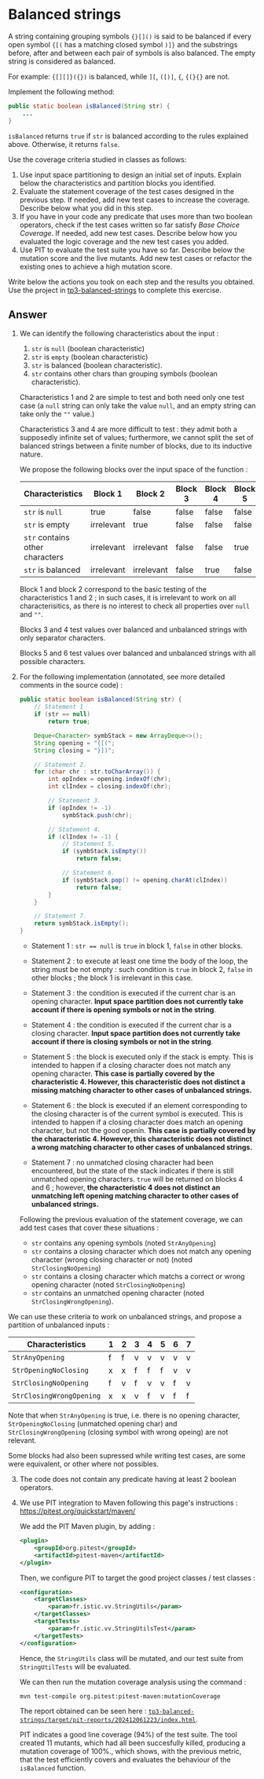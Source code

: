 # Balanced strings

A string containing grouping symbols `{}[]()` is said to be balanced if every open symbol `{[(` has a matching closed symbol `)]}` and the substrings before, after and between each pair of symbols is also balanced. The empty string is considered as balanced.

For example: `{[][]}({})` is balanced, while `][`, `([)]`, `{`, `{(}{}` are not.

Implement the following method:

```java
public static boolean isBalanced(String str) {
    ...
}
```

`isBalanced` returns `true` if `str` is balanced according to the rules explained above. Otherwise, it returns `false`.

Use the coverage criteria studied in classes as follows:

1. Use input space partitioning to design an initial set of inputs. Explain below the characteristics and partition blocks you identified.
2. Evaluate the statement coverage of the test cases designed in the previous step. If needed, add new test cases to increase the coverage. Describe below what you did in this step.
3. If you have in your code any predicate that uses more than two boolean operators, check if the test cases written so far satisfy *Base Choice Coverage*. If needed, add new test cases. Describe below how you evaluated the logic coverage and the new test cases you added.
4. Use PIT to evaluate the test suite you have so far. Describe below the mutation score and the live mutants. Add new test cases or refactor the existing ones to achieve a high mutation score.

Write below the actions you took on each step and the results you obtained.
Use the project in [tp3-balanced-strings](../code/tp3-balanced-strings) to complete this exercise.

## Answer

1. We can identify the following characteristics about the input :

    1. `str` is `null` (boolean characteristic)
    2. `str` is `empty`  (boolean characteristic)
    3. `str` is balanced (boolean characteristic).
    4. `str` contains other chars than grouping symbols (boolean characteristic).

    Characteristics 1 and 2 are simple to test and both need only one test case
    (a `null` string can only take the value `null`, and an empty string can take only the `""` value.)

    Characteristics 3 and 4 are more difficult to test : they admit both a supposedly infinite set
    of values; furthermore, we cannot split the set of balanced strings between a finite number
    of blocks, due to its inductive nature.

    We propose the following blocks over the input space of the function :

    | Characteristics                 | Block 1    | Block 2    | Block 3 | Block 4 | Block 5 | Block 6 |
    |---------------------------------|------------|------------|---------|---------|---------|---------|
    | `str` is `null`                 | true       | false      | false   | false   | false   | false   |
    | `str` is empty                  | irrelevant | true       | false   | false   | false   | false   |
    | `str` contains other characters | irrelevant | irrelevant | false   | false   | true    | true    |
    | `str` is balanced               | irrelevant | irrelevant | false   | true    | false   | true    |

    Block 1 and block 2 correspond to the basic testing of the characteristics 1 and 2 ; in such
    cases, it is irrelevant to work on all characterisitics, as there is no interest to check all 
    properties over `null` and `""`.

    Blocks 3 and 4 test values over balanced and unbalanced strings with only separator characters.

    Blocks 5 and 6 test values over balanced and unbalanced strings with all possible characters.

2. For the following implementation (annotated, see more detailed comments in the source code) :

    ```java
    public static boolean isBalanced(String str) {
        // Statement 1
        if (str == null)
            return true;

        Deque<Character> symbStack = new ArrayDeque<>();
        String opening = "{[(";
        String closing = "}])";

        // Statement 2.
        for (char chr : str.toCharArray()) {
            int opIndex = opening.indexOf(chr);
            int clIndex = closing.indexOf(chr);

            // Statement 3.
            if (opIndex != -1)
                symbStack.push(chr);

            // Statement 4.
            if (clIndex != -1) {
                // Statement 5.
                if (symbStack.isEmpty())
                    return false;

                // Statement 6.
                if (symbStack.pop() != opening.charAt(clIndex))
                    return false;
            }
        }

        // Statement 7.
        return symbStack.isEmpty();
    }
    ```

    - Statement 1 : `str == null` is `true` in block 1, `false` in other blocks.

    - Statement 2 : to execute at least one time the body of the loop, the string
    must be not empty : such condition is `true` in block 2, `false` in other 
    blocks ; the block 1 is irrelevant in this case.

    - Statement 3 : the condition is executed if the current char is an opening
    character. **Input space partition does not currently take account if
    there is opening symbols or not in the string**.
    
    - Statement 4 : the condition is executed if the current char is a closing
    character. **Input space partition does not currently take account if
    there is closing symbols or not in the string**.

    - Statement 5 : the block is executed only if the stack is empty. This is
    intended to happen if a closing character does not match any opening character.
    **This case is partially covered by the characteristic 4. However, this
    characteristic does not distinct a missing matching character to other cases
    of unbalanced strings.**

    - Statement 6 : the block is executed if an element corresponding to the 
    closing character is of the current symbol is executed. This is
    intended to happen if a closing character does match an opening character,
    but not the good openin.
    **This case is partially covered by the characteristic 4. However, this
    characteristic does not distinct a wrong matching character to other cases
    of unbalanced strings.**

    - Statement 7 : no unmatched closing character had been encountered, but
    the state of the stack indicates if there is still unmatched opening characters.
    `true` will be returned on blocks 4 and 6 ; however, **the characteristic 4 
    does not distinct an unmatching left opening matching character to other cases
    of unbalanced strings.**

    Following the previous evaluation of the statement coverage, we can add test cases that
    cover these situations :

    - `str` contains any opening symbols (noted `StrAnyOpening`)
    - `str` contains a closing character which does not match any opening character 
    (wrong closing character or not) (noted `StrClosingNoOpening`)
    - `str` contains a closing character which matchs a correct or wrong opening
    character (noted `StrClosingNoOpening`)
    - `str` contains an unmatched opening character (noted `StrClosingWrongOpening`).

We can use these criteria to work on unbalanced strings, and propose
a partition of unbalanced inputs :

| Characteristics          | 1 | 2 | 3 | 4 | 5 | 6 | 7 |
|--------------------------|---|---|---|---|---|---|---|
| `StrAnyOpening`          | f | f | v | v | v | v | v |
| `StrOpeningNoClosing`    | x | x | f | f | f | v | v |
| `StrClosingNoOpening`    | f | v | f | v | v | f | v |
| `StrClosingWrongOpening` | x | x | v | f | v | f | f |

Note that when `StrAnyOpening` is true, i.e. there is no opening character,
`StrOpeningNoClosing` (unmatched opening char) and `StrClosingWrongOpening`
(closing symbol with wrong opeing) are not relevant.

Some blocks had also been supressed while writing test cases, are some were
equivalent, or other where not possibles.

3. The code does not contain any predicate having at least 2 boolean
operators.

4. We use PIT integration to Maven following this page's instructions :
https://pitest.org/quickstart/maven/

    We add the PIT Maven plugin, by adding :

    ```xml
    <plugin>
        <groupId>org.pitest</groupId>
        <artifactId>pitest-maven</artifactId>
    </plugin>
    ```

    Then, we configure PIT to target the good project classes / test classes :

    ```xml
    <configuration>
        <targetClasses>
            <param>fr.istic.vv.StringUtils</param>
        </targetClasses>
        <targetTests>
            <param>fr.istic.vv.StringUtilsTest</param>
        </targetTests>
    </configuration>
    ```

    Hence, the `StringUtils` class will be mutated, and our test suite from
    `StringUtilTests` will be evaluated.

    We can then run the mutation coverage analysis using the command :

    ```bash
    mvn test-compile org.pitest:pitest-maven:mutationCoverage
    ```

    The report obtained can be seen here : 
    [`tp3-balanced-strings/target/pit-reports/202412061223/index.html`](../code/tp3-balanced-strings/target/pit-reports/202412061223/index.html).

    PIT indicates a good line coverage (94%) of the test suite. The tool created
    11 mutants, which had all been succesfully killed, producing a mutation
    coverage of 100%., which shows, with the previous metric, that the test 
    efficiently covers and evaluates the behaviour of the `isBalanced` function.